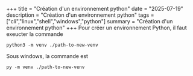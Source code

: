 +++
title = "Création d'un environnement python"
date = "2025-07-19"
description = "Création d'un environnement python"
tags = ["cli","linux","shell","windows","python"]
summary = "Création d'un environnement python"
+++
Pour créer un environnement Python, il faut exeucter la commande
```shell
python3 -m venv ./path-to-new-venv
```

Sous windows, la commande est 
```shell
py -m venv ./path-to-new-venv
```

                    
